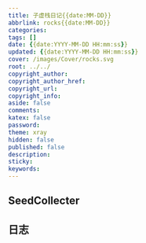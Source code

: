 ```yaml
---
title: 子虚栈日记{{date:MM-DD}}
abbrlink: rocks{{date:MM-DD}}
categories: 
tags: []
date: {{date:YYYY-MM-DD HH:mm:ss}}
updated: {{date:YYYY-MM-DD HH:mm:ss}}
cover: /images/Cover/rocks.svg
root: ../../
copyright_author: 
copyright_author_href: 
copyright_url: 
copyright_info: 
aside: false
comments: 
katex: false
password: 
theme: xray
hidden: false
published: false
description: 
sticky: 
keywords:
---
```

## SeedCollecter




## 日志